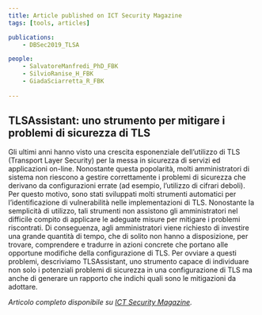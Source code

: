 ```yaml
---
title: Article published on ICT Security Magazine
tags: [tools, articles]

publications:
    - DBSec2019_TLSA

people:
    - SalvatoreManfredi_PhD_FBK
    - SilvioRanise_H_FBK
    - GiadaSciarretta_R_FBK
      
---
```

## TLSAssistant: uno strumento per mitigare i problemi di sicurezza di TLS

Gli ultimi anni hanno visto una crescita esponenziale dell’utilizzo di TLS (Transport Layer Security) per la messa in sicurezza di servizi ed applicazioni on-line. Nonostante questa popolarità, molti amministratori di sistema non riescono a gestire correttamente i problemi di sicurezza che derivano da configurazioni errate (ad esempio, l’utilizzo di cifrari deboli). Per questo motivo, sono stati sviluppati molti strumenti automatici per l’identificazione di vulnerabilità nelle implementazioni di TLS. Nonostante la semplicità di utilizzo, tali strumenti non assistono gli amministratori nel difficile compito di applicare le adeguate misure per mitigare i problemi riscontrati. Di conseguenza, agli amministratori viene richiesto di investire una grande quantità di tempo, che di solito non hanno a disposizione, per trovare, comprendere e tradurre in azioni concrete che portano alle opportune modifiche della configurazione di TLS. Per ovviare a questi problemi, descriviamo TLSAssistant, uno strumento capace di individuare non solo i potenziali problemi di sicurezza in una configurazione di TLS ma anche di generare un rapporto che indichi quali sono le mitigazioni da adottare.


*Articolo completo disponibile su [ICT Security Magazine](https://www.ictsecuritymagazine.com/articoli/tlsassistant-uno-strumento-per-mitigare-i-problemi-di-sicurezza-di-tls/).*

